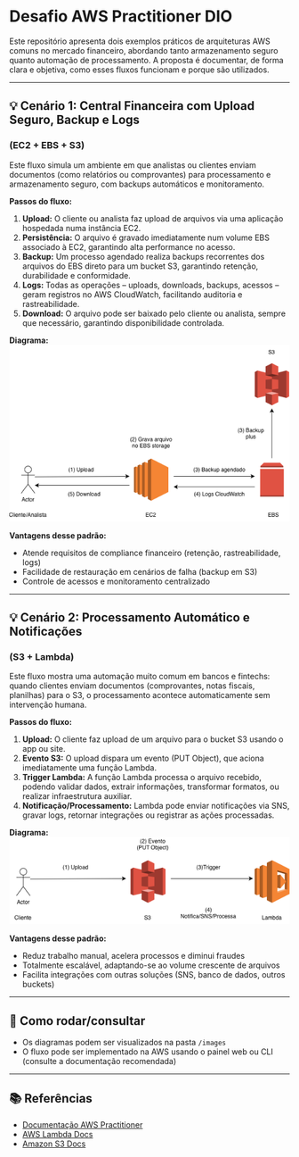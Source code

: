 # Desafio AWS Practitioner DIO

Este repositório apresenta dois exemplos práticos de arquiteturas AWS comuns no mercado financeiro, abordando tanto armazenamento seguro quanto automação de processamento. A proposta é documentar, de forma clara e objetiva, como esses fluxos funcionam e porque são utilizados.

---

## 💡 Cenário 1: Central Financeira com Upload Seguro, Backup e Logs

### (EC2 + EBS + S3)

Este fluxo simula um ambiente em que analistas ou clientes enviam documentos (como relatórios ou comprovantes) para processamento e armazenamento seguro, com backups automáticos e monitoramento.

**Passos do fluxo:**

1. **Upload:** O cliente ou analista faz upload de arquivos via uma aplicação hospedada numa instância EC2.
2. **Persistência:** O arquivo é gravado imediatamente num volume EBS associado à EC2, garantindo alta performance no acesso.
3. **Backup:** Um processo agendado realiza backups recorrentes dos arquivos do EBS direto para um bucket S3, garantindo retenção, durabilidade e conformidade.
4. **Logs:** Todas as operações – uploads, downloads, backups, acessos – geram registros no AWS CloudWatch, facilitando auditoria e rastreabilidade.
5. **Download:** O arquivo pode ser baixado pelo cliente ou analista, sempre que necessário, garantindo disponibilidade controlada.

**Diagrama:**  
![Diagrama EC2-EBS](images/diagrama-ec2-ebs.png)

**Vantagens desse padrão:**

- Atende requisitos de compliance financeiro (retenção, rastreabilidade, logs)
- Facilidade de restauração em cenários de falha (backup em S3)
- Controle de acessos e monitoramento centralizado

---

## 💡 Cenário 2: Processamento Automático e Notificações

### (S3 + Lambda)

Este fluxo mostra uma automação muito comum em bancos e fintechs: quando clientes enviam documentos (comprovantes, notas fiscais, planilhas) para o S3, o processamento acontece automaticamente sem intervenção humana.

**Passos do fluxo:**

1. **Upload:** O cliente faz upload de um arquivo para o bucket S3 usando o app ou site.
2. **Evento S3:** O upload dispara um evento (PUT Object), que aciona imediatamente uma função Lambda.
3. **Trigger Lambda:** A função Lambda processa o arquivo recebido, podendo validar dados, extrair informações, transformar formatos, ou realizar infraestrutura auxiliar.
4. **Notificação/Processamento:** Lambda pode enviar notificações via SNS, gravar logs, retornar integrações ou registrar as ações processadas.

**Diagrama:**  
![Diagrama S3-Lambda](images/diagrama-s3-lambda.png)

**Vantagens desse padrão:**

- Reduz trabalho manual, acelera processos e diminui fraudes
- Totalmente escalável, adaptando-se ao volume crescente de arquivos
- Facilita integrações com outras soluções (SNS, banco de dados, outros buckets)

---

## 📑 Como rodar/consultar

- Os diagramas podem ser visualizados na pasta `/images`
- O fluxo pode ser implementado na AWS usando o painel web ou CLI (consulte a documentação recomendada)

---

## 📚 Referências

- [Documentação AWS Practitioner](https://docs.aws.amazon.com/pt_br/toolkit-for-visual-studio/latest/user-guide/tkv-ec2-ami.html)
- [AWS Lambda Docs](https://docs.aws.amazon.com/lambda/latest/dg/welcome.html)
- [Amazon S3 Docs](https://docs.aws.amazon.com/AmazonS3/latest/userguide/Welcome.html)
